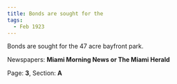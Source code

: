 ```yaml
---  
title: Bonds are sought for the  
tags:  
  - Feb 1923  
---  
```

  
Bonds are sought for the 47 acre bayfront park.  
  
Newspapers: **Miami Morning News or The Miami Herald**  
  
Page: **3**, Section: **A** 
